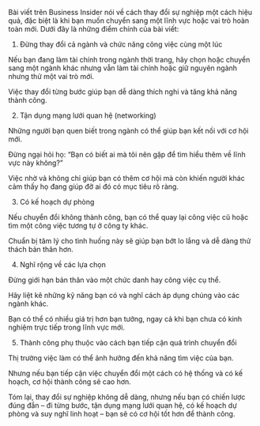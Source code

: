Bài viết trên Business Insider nói về cách thay đổi sự nghiệp một cách hiệu quả, đặc biệt là khi bạn muốn chuyển sang một lĩnh vực hoặc vai trò hoàn toàn mới. Dưới đây là những điểm chính của bài viết:

1. Đừng thay đổi cả ngành và chức năng công việc cùng một lúc

Nếu bạn đang làm tài chính trong ngành thời trang, hãy chọn hoặc chuyển sang một ngành khác nhưng vẫn làm tài chính hoặc giữ nguyên ngành nhưng thử một vai trò mới.

Việc thay đổi từng bước giúp bạn dễ dàng thích nghi và tăng khả năng thành công.


2. Tận dụng mạng lưới quan hệ (networking)

Những người bạn quen biết trong ngành có thể giúp bạn kết nối với cơ hội mới.

Đừng ngại hỏi họ: “Bạn có biết ai mà tôi nên gặp để tìm hiểu thêm về lĩnh vực này không?”

Việc nhờ vả không chỉ giúp bạn có thêm cơ hội mà còn khiến người khác cảm thấy họ đang giúp đỡ ai đó có mục tiêu rõ ràng.


3. Có kế hoạch dự phòng

Nếu chuyển đổi không thành công, bạn có thể quay lại công việc cũ hoặc tìm một công việc tương tự ở công ty khác.

Chuẩn bị tâm lý cho tình huống này sẽ giúp bạn bớt lo lắng và dễ dàng thử thách bản thân hơn.


4. Nghĩ rộng về các lựa chọn

Đừng giới hạn bản thân vào một chức danh hay công việc cụ thể.

Hãy liệt kê những kỹ năng bạn có và nghĩ cách áp dụng chúng vào các ngành khác.

Bạn có thể có nhiều giá trị hơn bạn tưởng, ngay cả khi bạn chưa có kinh nghiệm trực tiếp trong lĩnh vực mới.


5. Thành công phụ thuộc vào cách bạn tiếp cận quá trình chuyển đổi

Thị trường việc làm có thể ảnh hưởng đến khả năng tìm việc của bạn.

Nhưng nếu bạn tiếp cận việc chuyển đổi một cách có hệ thống và có kế hoạch, cơ hội thành công sẽ cao hơn.


Tóm lại, thay đổi sự nghiệp không dễ dàng, nhưng nếu bạn có chiến lược đúng đắn – đi từng bước, tận dụng mạng lưới quan hệ, có kế hoạch dự phòng và suy nghĩ linh hoạt – bạn sẽ có cơ hội tốt hơn để thành công.

